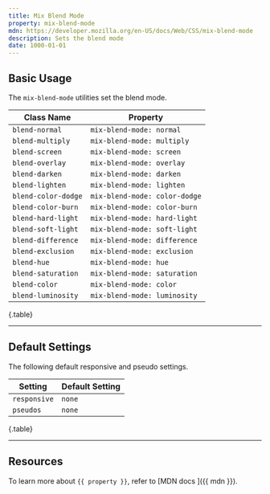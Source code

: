 ```yaml
---
title: Mix Blend Mode
property: mix-blend-mode
mdn: https://developer.mozilla.org/en-US/docs/Web/CSS/mix-blend-mode
description: Sets the blend mode
date: 1000-01-01
---
```


## Basic Usage

The `mix-blend-mode` utilities set the blend mode.

| Class Name          | Property                      |
| ------------------- | ----------------------------- |
| `blend-normal`      | `mix-blend-mode: normal`      |
| `blend-multiply`    | `mix-blend-mode: multiply`    |
| `blend-screen`      | `mix-blend-mode: screen`      |
| `blend-overlay`     | `mix-blend-mode: overlay`     |
| `blend-darken`      | `mix-blend-mode: darken`      |
| `blend-lighten`     | `mix-blend-mode: lighten`     |
| `blend-color-dodge` | `mix-blend-mode: color-dodge` |
| `blend-color-burn`  | `mix-blend-mode: color-burn`  |
| `blend-hard-light`  | `mix-blend-mode: hard-light`  |
| `blend-soft-light`  | `mix-blend-mode: soft-light`  |
| `blend-difference`  | `mix-blend-mode: difference`  |
| `blend-exclusion`   | `mix-blend-mode: exclusion`   |
| `blend-hue`         | `mix-blend-mode: hue`         |
| `blend-saturation`  | `mix-blend-mode: saturation`  |
| `blend-color`       | `mix-blend-mode: color`       |
| `blend-luminosity`  | `mix-blend-mode: luminosity`  |

{.table}

---

## Default Settings

The following default responsive and pseudo settings.

| Setting      | Default Setting |
| ------------ | --------------- |
| `responsive` | `none`          |
| `pseudos`    | `none`          |

{.table}

---

## Resources

To learn more about `{{ property }}`, refer to [MDN docs <i class="far fa-external-link ml-6"></i>]({{ mdn }}).
